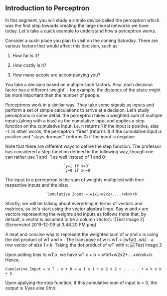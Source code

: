 ## Introduction to Perceptron
In this segment, you will study a simple device called the perceptron which was the first step towards creating the large neural networks we have today. Let's take a quick example to understand how a perceptron works.

 

Consider a sushi place you plan to visit on the coming Saturday. There are various factors that would affect this decision, such as:

1. How far is it?

2. How costly is it?

3. How many people are accompanying you?

You take a decision based on multiple such factors. Also, each decision factor has a different ‘weight’ - for example, the distance of the place might be more important than the number of people. 

Perceptrons work in a similar way. They take some signals as inputs and perform a set of simple calculations to arrive at a decision. 
Let’s study perceptrons in some detail.
the perceptron takes a weighted sum of multiple inputs (along with a bias) as the cumulative input and applies a step function on the cumulative input, i.e. it returns 1 if the input is positive, else -1. In other words, the perceptron “fires” (returns 1) if the cumulative input is positive and "stays dormant" (returns 0) if the input is negative.

Note that there are different ways to define the step function. The professor has considered a step function defined in the following way, though one can rather use 1 and -1 as well instead of 1 and 0:

                              `y=1 if x>0`
                              `y=0 if x<=0`
                  
The input to a perceptron is the sum of weights multiplied with their respective inputs and the bias:                  
          
                      `Cumulative Input = w1x1+w2x2+....+wkxk+b`
                      
                   
Shortly, we will be talking about everything in terms of vectors and matrices, so let's start using the vector algebra lingo. Say w and x are vectors representing the weights and inputs as follows (note that, by default, a vector is assumed to be a column vector):
![Test Image 2](Screenshot 2019-12-09 at 3.48.20 PM.png)

A neat and concise way to represent the weighted sum of w  and  x is using the dot product of wT and  x . The transpose of w is wT = [w1w2..wk] - a row vector of size 1 x k. Taking the dot product of wT with x:
![Test Image 3](image3.jpg)


Upon adding bias to wT.x, we have wT.x  + b = w1x1+w2x2+....+wkxk+b. Hence,

`Cumulative Input = w T . x + b = w 1 x 1 + w 2 x 2 + . . . . + w k x k + b`
 

Upon applying the step function, if this cumulative sum of input is > 0, the output is 1/yes else 0/no.
